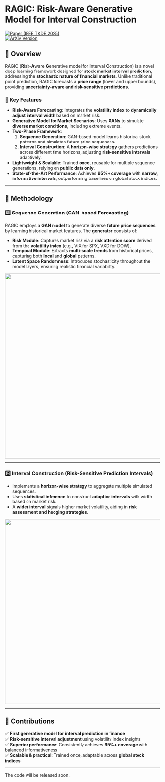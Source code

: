 # RAGIC: Risk-Aware Generative Model for Interval Construction  

[![Paper (IEEE TKDE 2025)](https://img.shields.io/badge/Paper-TKDE%202025-blue)](https://ieeexplore.ieee.org/abstract/document/10885039)  
[![ArXiv Version](https://img.shields.io/badge/ArXiv-2402.10760-red)](https://arxiv.org/abs/2402.10760)  

## 🔹 Overview  

RAGIC (**R**isk-**A**ware **G**enerative model for **I**nterval **C**onstruction) is a novel deep learning framework designed for **stock market interval prediction**, addressing the **stochastic nature of financial markets**. Unlike traditional point prediction, RAGIC forecasts a **price range** (lower and upper bounds), providing **uncertainty-aware and risk-sensitive predictions**.  

### 🌟 **Key Features**  
- **Risk-Aware Forecasting**: Integrates the **volatility index** to **dynamically adjust interval width** based on market risk.  
- **Generative Model for Market Scenarios**: Uses **GANs** to simulate **diverse market conditions**, including extreme events.  
- **Two-Phase Framework**:  
  1. **Sequence Generation**: GAN-based model learns historical stock patterns and simulates future price sequences.  
  2. **Interval Construction**: A **horizon-wise strategy** gathers predictions across different time horizons, adjusting **risk-sensitive intervals** adaptively.  
- **Lightweight & Scalable**: Trained **once**, reusable for multiple sequence generations, relying on **public data only**.  
- **State-of-the-Art Performance**: Achieves **95%+ coverage** with **narrow, informative intervals**, outperforming baselines on global stock indices.  

---

## 📖 **Methodology**  

### **1️⃣ Sequence Generation (GAN-based Forecasting)**  
RAGIC employs a **GAN model** to generate diverse **future price sequences** by learning historical market features. The **generator** consists of:  
- **Risk Module**: Captures market risk via a **risk attention score** derived from the **volatility index** (e.g., VIX for SPX, VXD for DOW).  
- **Temporal Module**: Extracts **multi-scale trends** from historical prices, capturing both **local** and **global** patterns.  
- **Latent Space Randomness**: Introduces stochasticity throughout the model layers, ensuring realistic financial variability.  

<p align="center">
  <img src="assets/sequence_generation.png" width="600">
</p>

---

### **2️⃣ Interval Construction (Risk-Sensitive Prediction Intervals)**  
- Implements a **horizon-wise strategy** to aggregate multiple simulated sequences.  
- Uses **statistical inference** to construct **adaptive intervals** with width based on market risk.  
- A **wider interval** signals higher market volatility, aiding in **risk assessment and hedging strategies**.  

<p align="center">
  <img src="assets/interval_construction.png" width="600">
</p>

---

## 🚀 **Contributions**  
✅ **First generative model for interval prediction in finance**  
✅ **Risk-sensitive interval adjustment** using volatility index insights  
✅ **Superior performance**: Consistently achieves **95%+ coverage** with balanced informativeness  
✅ **Scalable & practical**: Trained once, adaptable across **global stock indices**  

---

The code will be released soon.
